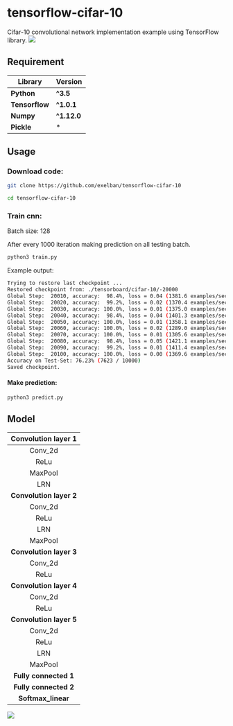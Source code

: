 # tensorflow-cifar-10
Cifar-10 convolutional network implementation example using TensorFlow library.
![](http://bodya.net/data/Zrzut%20ekranu%202017-03-19%20o%2019.10.46.png)

## Requirement
**Library** | **Version**
--- | ---
**Python** | **^3.5**
**Tensorflow** | **^1.0.1** 
**Numpy** | **^1.12.0** 
**Pickle** |  *  

## Usage
### Download code:
```sh
git clone https://github.com/exelban/tensorflow-cifar-10

cd tensorflow-cifar-10
```

### Train cnn:
Batch size: 128

After every 1000 iteration making prediction on all testing batch. 

```sh
python3 train.py
```
Example output:
```sh
Trying to restore last checkpoint ...
Restored checkpoint from: ./tensorboard/cifar-10/-20000
Global Step:  20010, accuracy:  98.4%, loss = 0.04 (1381.6 examples/sec, 0.09 sec/batch)
Global Step:  20020, accuracy:  99.2%, loss = 0.02 (1370.4 examples/sec, 0.09 sec/batch)
Global Step:  20030, accuracy: 100.0%, loss = 0.01 (1375.0 examples/sec, 0.09 sec/batch)
Global Step:  20040, accuracy:  98.4%, loss = 0.04 (1401.3 examples/sec, 0.09 sec/batch)
Global Step:  20050, accuracy: 100.0%, loss = 0.01 (1358.1 examples/sec, 0.09 sec/batch)
Global Step:  20060, accuracy: 100.0%, loss = 0.02 (1289.0 examples/sec, 0.10 sec/batch)
Global Step:  20070, accuracy: 100.0%, loss = 0.01 (1305.6 examples/sec, 0.10 sec/batch)
Global Step:  20080, accuracy:  98.4%, loss = 0.05 (1421.1 examples/sec, 0.09 sec/batch)
Global Step:  20090, accuracy:  99.2%, loss = 0.01 (1411.4 examples/sec, 0.09 sec/batch)
Global Step:  20100, accuracy: 100.0%, loss = 0.00 (1369.6 examples/sec, 0.09 sec/batch)
Accuracy on Test-Set: 76.23% (7623 / 10000)
Saved checkpoint.
```

#### Make prediction:
```sh
python3 predict.py
```

## Model

| **Convolution layer 1** |
| :---: |
| Conv_2d |
| ReLu |
| MaxPool |
| LRN |
| **Convolution layer 2** |
| Conv_2d |
| ReLu |
| LRN |
| MaxPool |
| **Convolution layer 3**  |
| Conv_2d |
| ReLu |
| **Convolution layer 4** |
| Conv_2d |
| ReLu |
| **Convolution layer 5** |
| Conv_2d |
| ReLu |
| LRN |
| MaxPool |
| **Fully connected 1** |
| **Fully connected 2** |
| **Softmax_linear** |
![](http://bodya.net/data/Zrzut%20ekranu%202017-03-19%20o%2019.11.18.png)
